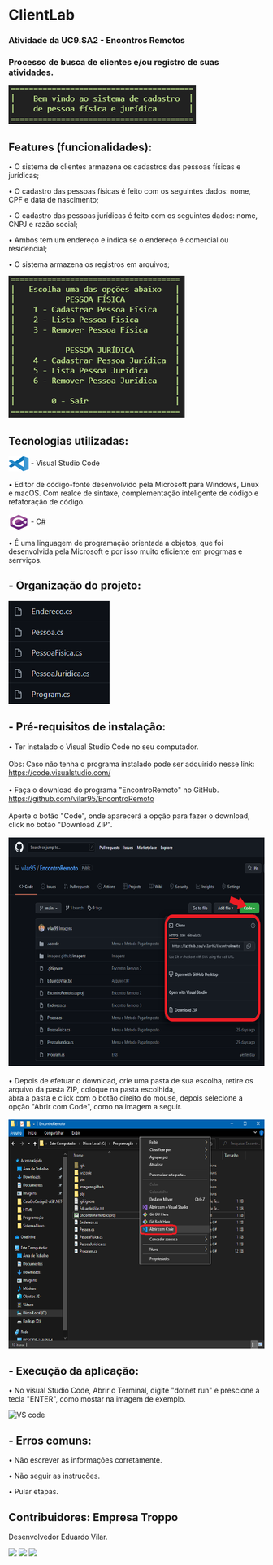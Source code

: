 
# ClientLab 
### Atividade da UC9.SA2 - Encontros Remotos

### Processo de busca de clientes e/ou registro de suas atividades.

![BemVindo](https://github.com/vilar95/EncontroRemoto/blob/main/imagens.github/imagens/BemVindo.PNG)

## Features (funcionalidades): 

•        O sistema de clientes armazena os cadastros das pessoas físicas e jurídicas;

•        O cadastro das pessoas físicas é feito com os seguintes dados: nome, CPF e data de nascimento;

•        O cadastro das pessoas jurídicas é feito com os seguintes dados: nome, CNPJ e razão social;

•        Ambos tem um endereço e indica se o endereço é comercial ou residencial;

•        O sistema armazena os registros em arquivos;

![Menu](https://github.com/vilar95/EncontroRemoto/blob/main/imagens.github/imagens/Menu.PNG)

## Tecnologias utilizadas:

<div>
 <img align="center" alt="VS code" height="30" width="40" src="https://raw.githubusercontent.com/devicons/devicon/9f4f5cdb393299a81125eb5127929ea7bfe42889/icons/vscode/vscode-original.svg">  
  - Visual Studio Code
  </br></br>
  •        Editor de código-fonte desenvolvido pela Microsoft para Windows, Linux e macOS. Com realce de sintaxe, complementação inteligente de código e refatoração de código.
  </br></br>
 <img align="center" alt="Csharp" height="30" width="40" src="https://raw.githubusercontent.com/devicons/devicon/master/icons/csharp/csharp-original.svg">
  - C#
  </br></br>
•        É uma linguagem de programação orientada a objetos, que foi desenvolvida pela Microsoft e por isso muito eficiente em progrmas e serrviços.
</div>

## - Organização do projeto:
![Pastas](https://github.com/vilar95/EncontroRemoto/blob/main/imagens.github/imagens/Pastas.PNG)

## - Pré-requisitos de instalação:

•        Ter instalado o Visual Studio Code no seu computador.</br>
         </br>Obs: Caso não tenha o programa instalado pode ser adquirido nesse link: https://code.visualstudio.com/ </br>
         </br>
•        Faça o download do programa "EncontroRemoto" no GitHub. https://github.com/vilar95/EncontroRemoto </br>
         </br>Aperte o botão "Code", onde aparecerá a opção para fazer o download, click no botão "Download ZIP".</br>
</br><img height="450em" align="EncontroRemoto" alt="Download" src="https://github.com/vilar95/EncontroRemoto/blob/main/imagens.github/imagens/Download.png">
         </br></br>
•        Depois de efetuar o download, crie uma pasta de sua escolha, retire os arquivo da pasta ZIP, coloque na pasta escolhida, 
</br>abra a pasta e click com o botão direito do mouse, depois selecione a opção "Abrir com Code", como na imagem a seguir.</br>
</br><img height="450em" align="EncontroRemoto" alt="AbrirCode" src="https://github.com/vilar95/EncontroRemoto/blob/main/imagens.github/imagens/AbrirCode2.png">
## - Execução da aplicação: 

•        No visual Studio Code,  Abrir o Terminal, digite "dotnet run" e prescione a tecla "ENTER", como mostar na imagem de exemplo.
<div>
 <img height="450em" align="terminal" alt="VS code" src="https://docs.microsoft.com/pt-br/dotnet/core/tutorials/media/with-visual-studio-code/dotnet-run-command.png">  
</div>

## - Erros comuns: 

•        Não escrever as informações corretamente.

•        Não seguir as instruções.

•        Pular etapas.

## Contribuidores: Empresa Troppo </br>
Desenvolvedor  Eduardo Vilar.
<div>  
  <a href="https://api.whatsapp.com/send?phone=551195454705" target="_blank"><img src="https://img.shields.io/badge/WhatsApp-25D366?style=for-the-badge&logo=whatsapp&logoColor=white" target="_black"></a>
  <a href="mailto:e.vilar95@gmail.com" target="_blank"><img src="https://img.shields.io/badge/Gmail-D14836?style=for-the-badge&logo=gmail&logoColor=white" target="_black"></a>
  <a href="https://github.com/vilar95" target="_blank"><img src="https://img.shields.io/badge/GitHub-100000?style=for-the-badge&logo=github&logoColor=white" target="_black"></a>
</div>
